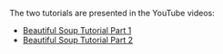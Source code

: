 The two tutorials are presented in the YouTube videos:

 - [Beautiful Soup Tutorial Part 1](https://www.youtube.com/watch?v=sDYOAwDiF5w)
 - [Beautiful Soup Tutorial Part 2](https://www.youtube.com/watch?v=dxOiijT16FA)
